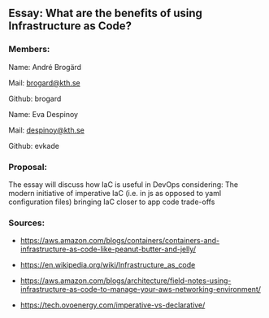 ## Essay: What are the benefits of using Infrastructure as Code? 

### Members: 

Name: André Brogärd

Mail: brogard@kth.se

Github: brogard

Name: Eva Despinoy

Mail: despinoy@kth.se

Github: evkade

### Proposal:

The essay will discuss how IaC is useful in DevOps considering:
The modern initiative of imperative IaC (i.e. in js as opposed to yaml configuration files)
bringing IaC closer to app code
trade-offs

### Sources:

* https://aws.amazon.com/blogs/containers/containers-and-infrastructure-as-code-like-peanut-butter-and-jelly/

* https://en.wikipedia.org/wiki/Infrastructure_as_code 

* https://aws.amazon.com/blogs/architecture/field-notes-using-infrastructure-as-code-to-manage-your-aws-networking-environment/ 

* https://tech.ovoenergy.com/imperative-vs-declarative/ 
